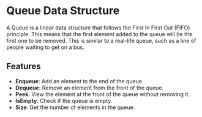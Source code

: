 # Queue Data Structure

A Queue is a linear data structure that follows the First In First Out (FIFO) principle. This means that the first element added to the queue will be the first one to be removed. This is similar to a real-life queue, such as a line of people waiting to get on a bus.

## Features

- **Enqueue**: Add an element to the end of the queue.
- **Dequeue**: Remove an element from the front of the queue.
- **Peek**: View the element at the front of the queue without removing it.
- **IsEmpty**: Check if the queue is empty.
- **Size**: Get the number of elements in the queue.
